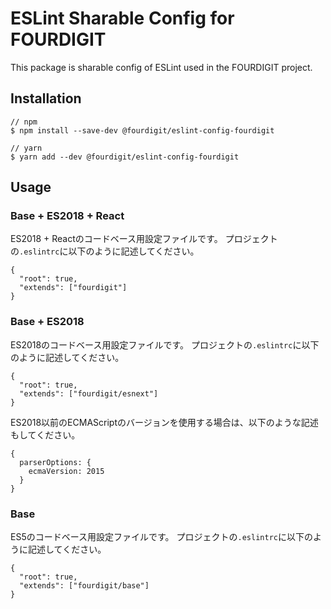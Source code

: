 # ESLint Sharable Config for FOURDIGIT

This package is sharable config of ESLint used in the FOURDIGIT project.

## Installation

```
// npm
$ npm install --save-dev @fourdigit/eslint-config-fourdigit

// yarn
$ yarn add --dev @fourdigit/eslint-config-fourdigit
```

## Usage

### Base + ES2018 + React

ES2018 + Reactのコードベース用設定ファイルです。
プロジェクトの`.eslintrc`に以下のように記述してください。

```
{
  "root": true,
  "extends": ["fourdigit"]
}
```

### Base + ES2018

ES2018のコードベース用設定ファイルです。
プロジェクトの`.eslintrc`に以下のように記述してください。

```
{
  "root": true,
  "extends": ["fourdigit/esnext"]
}
```

ES2018以前のECMAScriptのバージョンを使用する場合は、以下のような記述もしてください。

```
{
  parserOptions: {
    ecmaVersion: 2015
  }
}
```

### Base

ES5のコードベース用設定ファイルです。
プロジェクトの`.eslintrc`に以下のように記述してください。

```
{
  "root": true,
  "extends": ["fourdigit/base"]
}
```
